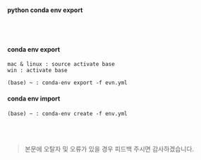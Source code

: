 #### python conda env export
<br><br>
#### conda env export
```commandline
mac & linux : source activate base
win : activate base

(base) ~ : conda-env export -f evn.yml
```

#### conda env import
```commandline
(base) ~ : conda-env create -f env.yml
```


<br><br>
> 본문에 오탈자 및 오류가 있을 경우 피드백 주시면 감사하겠습니다.